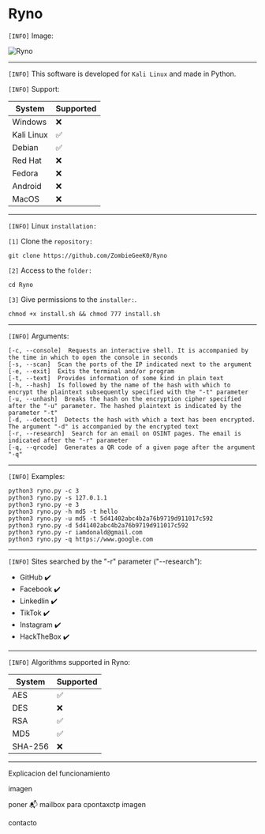 # Ryno

`[INFO]` Image:

![Ryno](https://github.com/ZombieGeeK0/Ryno/assets/158185295/60c7052d-1f03-4a27-abf4-ec1b5a2214a0)

<hr>

`[INFO]` This software is developed for `Kali Linux` and made in Python.

`[INFO]` Support:

| System | Supported          |
| ------- | ------------------ |
| Windows   | :x: |
| Kali Linux   | :white_check_mark: |
| Debian   | :white_check_mark: |
| Red Hat   | :x: |
| Fedora | :x: |
| Android | :x: |
| MacOS | :x: |

<hr>

`[INFO]` Linux `installation:`

`[1]` Clone the `repository:`

    git clone https://github.com/ZombieGeeK0/Ryno
`[2]` Access to the `folder:`

    cd Ryno
`[3]` Give permissions to the `installer:`.

    chmod +x install.sh && chmod 777 install.sh

<hr>

`[INFO]` Arguments:

    [-c, --console]  Requests an interactive shell. It is accompanied by the time in which to open the console in seconds
    [-s, --scan]  Scan the ports of the IP indicated next to the argument
    [-e, --exit]  Exits the terminal and/or program
    [-t, --text]  Provides information of some kind in plain text   
    [-h, --hash]  Is followed by the name of the hash with which to encrypt the plaintext subsequently specified with the "-t" parameter
    [-u, --unhash]  Breaks the hash on the encryption cipher specified after the "-u" parameter. The hashed plaintext is indicated by the parameter "-t"
    [-d, --detect]  Detects the hash with which a text has been encrypted. The argument "-d" is accompanied by the encrypted text
    [-r, --research]  Search for an email on OSINT pages. The email is indicated after the "-r" parameter
    [-q, --qrcode]  Generates a QR code of a given page after the argument "-q"

<hr>

`[INFO]` Examples:

    python3 ryno.py -c 3
    python3 ryno.py -s 127.0.1.1
    python3 ryno.py -e 3
    python3 ryno.py -h md5 -t hello
    python3 ryno.py -u md5 -t 5d41402abc4b2a76b9719d911017c592
    python3 ryno.py -d 5d41402abc4b2a76b9719d911017c592
    python3 ryno.py -r iamdonald@gmail.com
    python3 ryno.py -q https://www.google.com

<hr>

`[INFO]` Sites searched by the "-r" parameter ("--research"):

- GitHub ✔️
- Facebook ✔️
- Linkedlin ✔️
- TikTok ✔️
- Instagram ✔️
- HackTheBox ✔️

<hr>

`[INFO]` Algorithms supported in Ryno:

| System | Supported          |
| ------- | ------------------ |
| AES   | :white_check_mark: |
| DES   | :x: |
| RSA   | :white_check_mark: |
| MD5   | :white_check_mark: |
| SHA-256 | :x: |

<hr>

Explicacion del funcionamiento

imagen

poner 📬 mailbox para cpontaxctp
imagen

contacto
